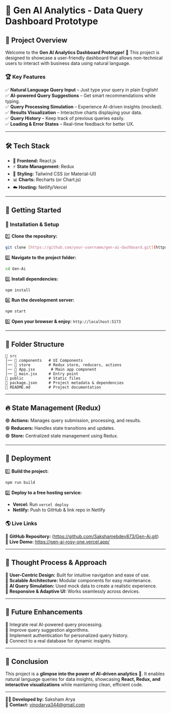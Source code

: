 # 🚀 Gen AI Analytics - Data Query Dashboard Prototype

## 🌟 Project Overview
Welcome to the **Gen AI Analytics Dashboard Prototype!** 🎉 This project is designed to showcase a user-friendly dashboard that allows non-technical users to interact with business data using natural language. 

### 🏆 Key Features
✅ **Natural Language Query Input** – Just type your query in plain English!  
✅ **AI-powered Query Suggestions** – Get smart recommendations while typing.  
✅ **Query Processing Simulation** – Experience AI-driven insights (mocked).  
✅ **Results Visualization** – Interactive charts displaying your data.  
✅ **Query History** – Keep track of previous queries easily.  
✅ **Loading & Error States** – Real-time feedback for better UX.  

---

## 🛠️ Tech Stack
- 🎨 **Frontend:** React.js
- ⚡ **State Management:** Redux
- 💅 **Styling:** Tailwind CSS (or Material-UI)
- 📊 **Charts:** Recharts (or Chart.js)
- ☁️ **Hosting:** Netlify/Vercel

---

## 🚀 Getting Started
### 🔧 Installation & Setup
1️⃣ **Clone the repository:**  
   ```sh
   git clone [https://github.com/your-username/gen-ai-dashboard.git](https://github.com/Sakshamebdev873/Gen-Ai.git)
   ```
2️⃣ **Navigate to the project folder:**  
   ```sh
   cd Gen-Ai
   ```
3️⃣ **Install dependencies:**  
   ```sh
   npm install
   ```
4️⃣ **Run the development server:**  
   ```sh
   npm start
   ```
5️⃣ **Open your browser & enjoy:** `http://localhost:5173`

---

## 📁 Folder Structure
```
📂 src
│── 📂 components   # UI Components
│── 📂 store        # Redux store, reducers, actions
│── 📜 App.jsx       # Main app component
│── 📜 main.jsx     # Entry point
📂 public           # Static files
📜 package.json     # Project metadata & dependencies
📜 README.md        # Project documentation
```

---

## 🔥 State Management (Redux)
🟢 **Actions:** Manages query submission, processing, and results.  
🟢 **Reducers:** Handles state transitions and updates.  
🟢 **Store:** Centralized state management using Redux.  

---

## 🚀 Deployment
1️⃣ **Build the project:**  
   ```sh
   npm run build
   ```
2️⃣ **Deploy to a free hosting service:**  
   - **Vercel:** Run `vercel deploy`
   - **Netlify:** Push to GitHub & link repo in Netlify

### 🌎 Live Links
🔗 **GitHub Repository:** (https://github.com/Sakshamebdev873/Gen-Ai.git)  
🔗 **Live Demo:** https://gen-ai-rosy-one.vercel.app/

---

## 🎯 Thought Process & Approach
🔹 **User-Centric Design:** Built for intuitive navigation and ease of use.  
🔹 **Scalable Architecture:** Modular components for easy maintenance.  
🔹 **AI Query Simulation:** Used mock data to create a realistic experience.  
🔹 **Responsive & Adaptive UI:** Works seamlessly across devices.  

---

## 🚀 Future Enhancements
🔮 Integrate real AI-powered query processing.  
🔮 Improve query suggestion algorithms.  
🔮 Implement authentication for personalized query history.  
🔮 Connect to a real database for dynamic insights.  

---

## 🎉 Conclusion
This project is a **glimpse into the power of AI-driven analytics** 🚀. It enables natural language queries for data insights, showcasing **React, Redux, and interactive visualizations** while maintaining clean, efficient code. 

---

👨‍💻 **Developed by:** Saksham Arya  
📧 **Contact:** vinodarya344@gmail.com 

